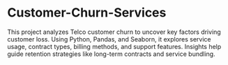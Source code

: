 # Customer-Churn-Services
This project analyzes Telco customer churn to uncover key factors driving customer loss. Using Python, Pandas, and Seaborn, it explores service usage, contract types, billing methods, and support features. Insights help guide retention strategies like long-term contracts and service bundling.
